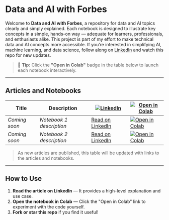 # Data and AI with Forbes

Welcome to **Data and AI with Forbes**, a repository for data and AI topics clearly and simply explained. Each notebook is designed to illustrate key concepts in a simple, hands-on way — adequate for learners, professionals, and enthusiasts alike. This project is part of my effort to make technical data and AI concepts more accessible. If you’re interested in simplifying AI, machine learning, and data science, follow along on [LinkedIn](https://www.linkedin.com/in/bernardoforbescosta/) and watch this repo for new updates.

> 📌 **Tip:** Click the **"Open in Colab"** badge in the table below to launch each notebook interactively.

---

## Articles and Notebooks

| Title | Description | [![LinkedIn](https://img.shields.io/badge/Article-LinkedIn-blue?logo=linkedin)](https://www.linkedin.com) | [![Open in Colab](https://img.shields.io/badge/Open-Colab-yellow?logo=google-colab)](https://colab.research.google.com) |
|-------|-------------|------------------------------------------------|-------------------------------------------------------------|
| _Coming soon_ | _Notebook 1 description_ | [Read on LinkedIn](https://www.linkedin.com/in/your-profile/) | [![Open in Colab](https://colab.research.google.com/assets/colab-badge.svg)](https://colab.research.google.com/github/your-username/data-and-ai-with-forbes/blob/main/notebooks/notebook1.ipynb) |
| _Coming soon_ | _Notebook 2 description_ | [Read on LinkedIn](https://www.linkedin.com/in/your-profile/) | [![Open in Colab](https://colab.research.google.com/assets/colab-badge.svg)](https://colab.research.google.com/github/your-username/data-and-ai-with-forbes/blob/main/notebooks/notebook2.ipynb) |

> As new articles are published, this table will be updated with links to the articles and notebooks.

---

## How to Use

1. **Read the article on LinkedIn** — It provides a high-level explanation and use case.
2. **Open the notebook in Colab** — Click the "Open in Colab" link to experiment with the code yourself.
3. **Fork or star this repo** if you find it useful!
